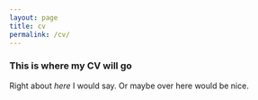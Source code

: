 ```yaml
---
layout: page
title: cv
permalink: /cv/
---
```


### This is where my CV will go
Right about *here* I would say.
Or maybe over here would be nice.